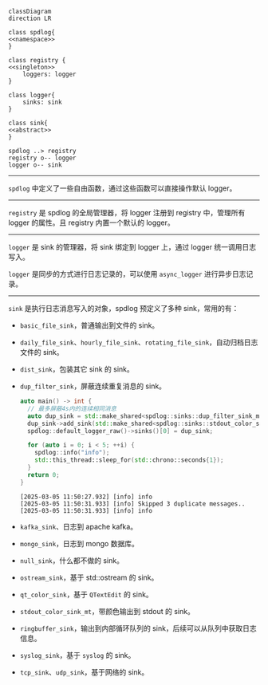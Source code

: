 ```mermaid
classDiagram
direction LR

class spdlog{
<<namespace>>
}

class registry {
<<singleton>>
    loggers: logger
}

class logger{
    sinks: sink
}

class sink{
<<abstract>>
}

spdlog ..> registry
registry o-- logger
logger o-- sink
```

---

`spdlog` 中定义了一些自由函数，通过这些函数可以直接操作默认 logger。

---

`registry` 是 spdlog 的全局管理器，将 logger 注册到 registry 中，管理所有 logger 的属性。且 registry 内置一个默认的 logger。

---

`logger` 是 sink 的管理器，将 sink 绑定到 logger 上，通过 logger 统一调用日志写入。

`logger` 是同步的方式进行日志记录的，可以使用 `async_logger` 进行异步日志记录。

---

`sink` 是执行日志消息写入的对象，spdlog 预定义了多种 sink，常用的有：

- `basic_file_sink`，普通输出到文件的 sink。

- `daily_file_sink`、`hourly_file_sink`、`rotating_file_sink`，自动归档日志文件的 sink。

- `dist_sink`，包装其它 sink 的 sink。

- `dup_filter_sink`，屏蔽连续重复消息的 sink。

  ```cpp
  auto main() -> int {
    // 最多屏蔽4s内的连续相同消息
    auto dup_sink = std::make_shared<spdlog::sinks::dup_filter_sink_mt>(std::chrono::seconds{4});
    dup_sink->add_sink(std::make_shared<spdlog::sinks::stdout_color_sink_mt>());
    spdlog::default_logger_raw()->sinks()[0] = dup_sink;

    for (auto i = 0; i < 5; ++i) {
      spdlog::info("info");
      std::this_thread::sleep_for(std::chrono::seconds{1});
    }
    return 0;
  }
  ```

  ```shell
  [2025-03-05 11:50:27.932] [info] info
  [2025-03-05 11:50:31.933] [info] Skipped 3 duplicate messages..
  [2025-03-05 11:50:31.933] [info] info
  ```

- `kafka_sink`、日志到 apache kafka。

- `mongo_sink`，日志到 mongo 数据库。

- `null_sink`，什么都不做的 sink。

- `ostream_sink`，基于 std::ostream 的 sink。

- `qt_color_sink`，基于 `QTextEdit` 的 sink。

- `stdout_color_sink_mt`，带颜色输出到 stdout 的 sink。

- `ringbuffer_sink`，输出到内部循环队列的 sink，后续可以从队列中获取日志信息。

- `syslog_sink`，基于 `syslog` 的 sink。

- `tcp_sink`、`udp_sink`，基于网络的 sink。

